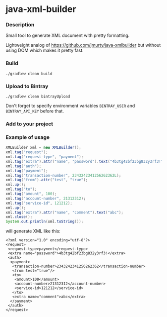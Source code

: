 java-xml-builder
================

### Description
Small tool to generate XML document with pretty formatting. 

Lightweight analog of https://github.com/jmurty/java-xmlbuilder but without using DOM which makes it pretty fast.

### Build
```
./gradlew clean build
```

### Upload to Bintray
```
./gradlew clean bintrayUpload
```
Don't forget to specify environment variables `BINTRAY_USER` and `BINTRAY_API_KEY` before that.

### Add to your project

### Example of usage
```java
XMLBuilder xml = new XMLBuilder();
xml.tag("request");
xml.tag("request-type", "payment");
xml.tag("extra").attr("name", "password").text("4b3tg42bf23bg832y3rf3!").up();
xml.tag("auth");
xml.tag("payment");
xml.tag("transaction-number", 2343242341256262362L);
xml.tag("from").attr("test", "true");
xml.up();
xml.tag("to");
xml.tag("amount", 100);
xml.tag("account-number", 21312312);
xml.tag("service-id", 121212);
xml.up();
xml.tag("extra").attr("name", "comment").text("abc");
xml.close();
System.out.println(xml.toString());
```
will generate XML like this:
```
<?xml version="1.0" encoding="utf-8"?>
<request>
 <request-type>payment</request-type>
 <extra name="password">4b3tg42bf23bg832y3rf3!</extra>
 <auth>
  <payment>
   <transaction-number>2343242341256262362</transaction-number>
   <from test="true"/>
   <to>
    <amount>100</amount>
    <account-number>21312312</account-number>
    <service-id>121212</service-id>
   </to>
   <extra name="comment">abc</extra>
  </payment>
 </auth>
</request>
```

